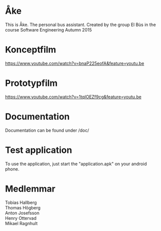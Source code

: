 # Åke
This is Åke. The personal bus assistant. Created by the group El Bùs in the course Software Engineering Autumn 2015

# Konceptfilm
https://www.youtube.com/watch?v=bnaP225eofA&feature=youtu.be

# Prototypfilm
https://www.youtube.com/watch?v=1tqIOEZf9cg&feature=youtu.be

# Documentation
Documentation can be found under /doc/

# Test application
To use the application, just start the "application.apk" on your android phone.

# Medlemmar
Tobias Hallberg<br>
Thomas Högberg<br>
Anton Josefsson<br>
Henry Ottervad<br>
Mikael Ragnhult<br>
